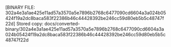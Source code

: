 [BINARY FILE: 302a4e3a1ae425e11ad57a3570a5e7896b2768c6477090cd6604a3a024b05424f19a2dc8baca583f22386b46c44428392be246cc59d80eb5b5c48747f22d]
Stored copy: docs/converted-binary/302a4e3a1ae425e11ad57a3570a5e7896b2768c6477090cd6604a3a024b05424f19a2dc8baca583f22386b46c44428392be246cc59d80eb5b5c48747f22d
